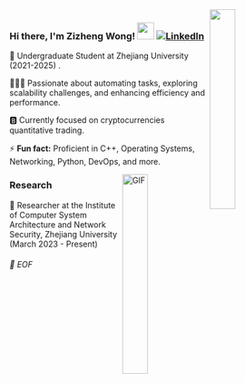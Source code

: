 <img align="right" src="https://media.giphy.com/media/6yU7IF9L3950A/giphy.gif" width="30%">

### Hi there, I'm Zizheng Wong!  <img src="https://raw.githubusercontent.com/iampavangandhi/iampavangandhi/master/gifs/Hi.gif" width="30px"> [![LinkedIn](https://img.shields.io/badge/-LinkedIn-blue?style=flat-square&logo=Linkedin&logoColor=white&link=https://www.linkedin.com/in/zizheng-wang-228159266/)](https://www.linkedin.com/in/zizheng-wang-228159266/)


🐣 Undergraduate Student at Zhejiang University (2021-2025) . 

👨🏻‍💻 Passionate about automating tasks, exploring scalability challenges, and enhancing efficiency and performance. 

🅱️ Currently focused on cryptocurrencies quantitative trading.

⚡ **Fun fact:** Proficient in C++, Operating Systems, Networking, Python, DevOps, and more.

<img align="right" alt="GIF" src="https://media.giphy.com/media/13HgwGsXF0aiGY/giphy.gif" width="30%"/> 

### Research
🏅 Researcher at the Institute of Computer System Architecture and Network Security, Zhejiang University (March 2023 - Present)
###### 💾 EOF








